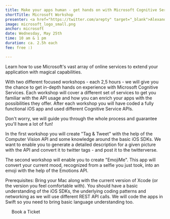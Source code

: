 ```yaml
---
title: Make your apps human - get hands on with Microsoft Cognitive Services
shortTitle: Microsoft Workshop
presenter: <a href="https://twitter.com/arepty" target="_blank">Alexander Repty</a> of <a href="https://careers.microsoft.com/" target="_blank">Microsoft</a>
image: microsoft_logo_small.png
anchor: microsoft
date: Wednesday, May 25th
time: 10 am & 1 pm
duration: ca. 2.5h each
fee: free :)

---
```


<p>Learn how to use Microsoft's vast array of online services to extend your application with magical capabilities.</p>
 
<p>With two different focused workshops - each 2,5 hours - we will give you the chance to get in-depth hands on experience with Microsoft Cognitive Services. Each workshop will cover a different set of services to get you familiar with the API usage and how you can enrich your apps with the possibilities they offer. After each workshop you will have coded a fully functional iOS app and used different Cognitive Service APIs.</p>
 
<p>Don't worry, we will guide you through the whole process and guarantee you'll have a lot of fun!</p>
 
<p>In the first workshop you will create "Tag &amp; Tweet" with the help of the Computer Vision API and some knowledge around the basic iOS SDKs. We want to enable you to generate a detailed description for a given picture with the API and convert it to twitter tags - and post it to the twitterverse.</p>
 
<p>The second workshop will enable you to create "EmojiMe". This app will convert your current mood, recognized from a selfie you just took, into an emoji with the help of the Emotions API.</p>

<p>Prerequisites: Bring your Mac along with the current version of Xcode (or the version you feel comfortable with). You should have a basic understanding of the iOS SDKs, the underlying coding patterns and networking as we will use different REST API calls. We will code the apps in Swift so you need to bring basic language understanding too.</p>

<div class="uk-text-center uk-width-large-1-1 uk-width-medium-1-2  uk-width-small-1-1 uk-margin-large-top">
		<a class="btn uk-button-large" style="padding:20px; text-decoration: none;" href="https://ti.to/uikonf/uikonf-2016" target="_blank">Book a Ticket</a>
</div>


